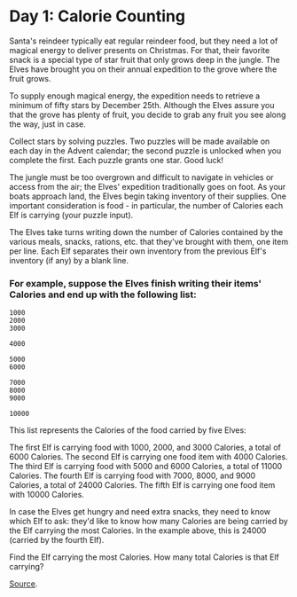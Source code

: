 # Day 1: Calorie Counting #

Santa's reindeer typically eat regular reindeer food, but they need a lot of magical energy to deliver
presents on Christmas. For that, their favorite snack is a special type of star fruit that only grows
deep in the jungle. The Elves have brought you on their annual expedition to the grove where the fruit grows.

To supply enough magical energy, the expedition needs to retrieve a minimum of fifty stars by December 25th.
Although the Elves assure you that the grove has plenty of fruit, you decide to grab any fruit you see
along the way, just in case.

Collect stars by solving puzzles. Two puzzles will be made available on each day in the Advent calendar;
the second puzzle is unlocked when you complete the first. Each puzzle grants one star. Good luck!

The jungle must be too overgrown and difficult to navigate in vehicles or access from the air;
the Elves' expedition traditionally goes on foot. As your boats approach land, the Elves begin
taking inventory of their supplies. One important consideration is food - in particular, the number of
Calories each Elf is carrying (your puzzle input).

The Elves take turns writing down the number of Calories contained by the various meals, snacks, rations, etc.
that they've brought with them, one item per line. Each Elf separates their own inventory from the previous
Elf's inventory (if any) by a blank line.

### For example, suppose the Elves finish writing their items' Calories and end up with the following list:

```
1000
2000
3000

4000

5000
6000

7000
8000
9000

10000
```
This list represents the Calories of the food carried by five Elves:

The first Elf is carrying food with 1000, 2000, and 3000 Calories, a total of 6000 Calories.
The second Elf is carrying one food item with 4000 Calories.
The third Elf is carrying food with 5000 and 6000 Calories, a total of 11000 Calories.
The fourth Elf is carrying food with 7000, 8000, and 9000 Calories, a total of 24000 Calories.
The fifth Elf is carrying one food item with 10000 Calories.

In case the Elves get hungry and need extra snacks, they need to know which Elf to ask:
they'd like to know how many Calories are being carried by the Elf carrying the most Calories.
In the example above, this is 24000 (carried by the fourth Elf).

Find the Elf carrying the most Calories. How many total Calories is that Elf carrying?

[Source](https://adventofcode.com/2022/day/1).
